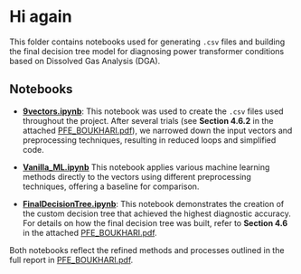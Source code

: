 # Hi again

This folder contains notebooks used for generating `.csv` files and building the final decision tree model for diagnosing power transformer conditions based on Dissolved Gas Analysis (DGA).

## Notebooks

- **[9vectors.ipynb](Machine-learning-for-diagnosing-power-transformers/Notebooks9vectors.ipynb)**: This notebook was used to create the `.csv` files used throughout the project. After several trials (see **Section 4.6.2** in the attached [PFE_BOUKHARI.pdf](PFE_BOUKHARI.pdf)), we narrowed down the input vectors and preprocessing techniques, resulting in reduced loops and simplified code.
  

- **[Vanilla_ML.ipynb](Machine-learning-for-diagnosing-power-transformers/Notebooks/Vanila_ML.ipynb)** This notebook applies various machine learning methods directly to the vectors using different preprocessing techniques, offering a baseline for comparison.


- **[FinalDecisionTree.ipynb](Machine-learning-for-diagnosing-power-transformers/NotebooksFinalDecisionTree.ipynb)**: This notebook demonstrates the creation of the custom decision tree that achieved the highest diagnostic accuracy. For details on how the final decision tree was built, refer to **Section 4.6** in the attached [PFE_BOUKHARI.pdf](PFE_BOUKHARI.pdf).

Both notebooks reflect the refined methods and processes outlined in the full report in [PFE_BOUKHARI.pdf](PFE_BOUKHARI.pdf).
